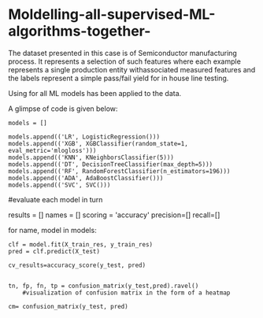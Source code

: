 # Moldelling-all-supervised-ML-algorithms-together-
The dataset presented in this case is of Semiconductor manufacturing process. It represents a selection of such features where each example represents a single production entity withassociated measured features and the labels represent a simple pass/fail yield for in house line testing.

Using for all ML models has been applied to the data.

A glimpse of code is given below:

    models = []

    models.append(('LR', LogisticRegression()))
    models.append(('XGB', XGBClassifier(random_state=1, eval_metric='mlogloss'))) 
    models.append(('KNN', KNeighborsClassifier(5)))
    models.append(('DT', DecisionTreeClassifier(max_depth=5)))
    models.append(('RF', RandomForestClassifier(n_estimators=196)))
    models.append(('ADA', AdaBoostClassifier()))
    models.append(('SVC', SVC()))


#evaluate each model in turn

results = []
names = []
scoring = 'accuracy'
precision=[]
recall=[]


for name, model in models:
    
    clf = model.fit(X_train_res, y_train_res)
    pred = clf.predict(X_test)
    
    cv_results=accuracy_score(y_test, pred)


    tn, fp, fn, tp = confusion_matrix(y_test,pred).ravel()
        #visualization of confusion matrix in the form of a heatmap
        
    cm= confusion_matrix(y_test, pred)
